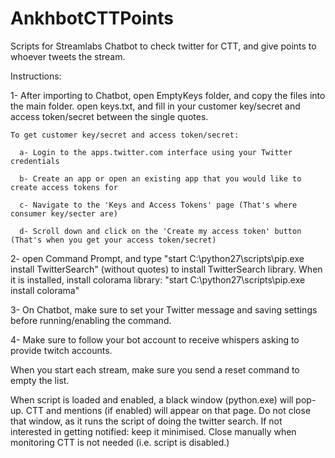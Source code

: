 # AnkhbotCTTPoints
Scripts for Streamlabs Chatbot to check twitter for CTT, and give points to whoever tweets the stream.

Instructions:


1- After importing to Chatbot, open EmptyKeys folder, and copy the files into the main folder. open keys.txt, and fill in your customer key/secret and access token/secret between the single quotes.

  	To get customer key/secret and access token/secret:
  
      a- Login to the apps.twitter.com interface using your Twitter credentials

      b- Create an app or open an existing app that you would like to create access tokens for
      
      c- Navigate to the 'Keys and Access Tokens' page (That's where consumer key/secter are)

      d- Scroll down and click on the 'Create my access token' button (That's when you get your access token/secret)

2- open Command Prompt, and type "start C:\python27\scripts\pip.exe install TwitterSearch" (without quotes) to install TwitterSearch library. When it is installed, install colorama library: "start C:\python27\scripts\pip.exe install colorama"

3- On Chatbot, make sure to set your Twitter message and saving settings before running/enabling the command.

4- Make sure to follow your bot account to receive whispers asking to provide twitch accounts.

When you start each stream, make sure you send a reset command to empty the list.

When script is loaded and enabled, a black window (python.exe) will pop-up. CTT and mentions (if enabled) will appear on that page. Do not close that window, as it runs the script of doing the twitter search. If not interested in getting notified: keep it minimised. Close manually when monitoring CTT is not needed (i.e. script is disabled.) 
